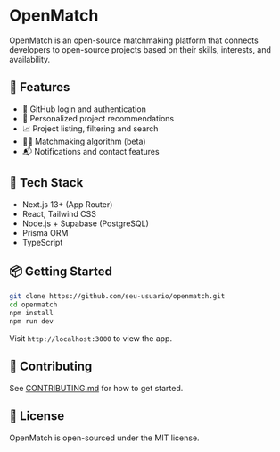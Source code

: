 # OpenMatch

OpenMatch is an open-source matchmaking platform that connects developers to open-source projects based on their skills, interests, and availability.

## 🌟 Features

- 🔐 GitHub login and authentication
- 🧠 Personalized project recommendations
- 📈 Project listing, filtering and search
- 🧑‍💻 Matchmaking algorithm (beta)
- 📬 Notifications and contact features

## 🚀 Tech Stack

- Next.js 13+ (App Router)
- React, Tailwind CSS
- Node.js + Supabase (PostgreSQL)
- Prisma ORM
- TypeScript

## 📦 Getting Started

```bash
git clone https://github.com/seu-usuario/openmatch.git
cd openmatch
npm install
npm run dev
```

Visit `http://localhost:3000` to view the app.

## 🤝 Contributing

See [CONTRIBUTING.md](./CONTRIBUTING.md) for how to get started.

## 📄 License

OpenMatch is open-sourced under the MIT license.

